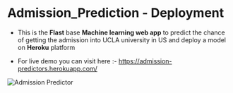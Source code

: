 # Admission_Prediction - Deployment

* This is the **Flast** base **Machine learning web app** to predict the chance of getting the admission into UCLA university in US and
deploy a model on **Heroku** platform

* For live demo you can visit here :- https://admission-predictors.herokuapp.com/

![Admission Predictor](https://user-images.githubusercontent.com/51736427/84637004-df5e6900-af12-11ea-81a1-3aadcfbaf714.gif)


